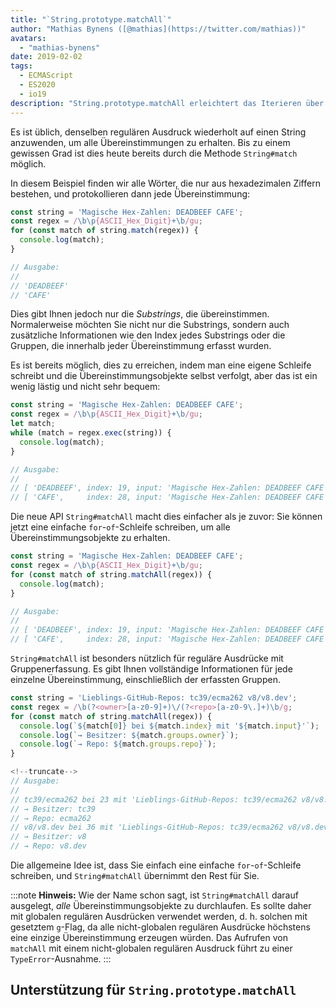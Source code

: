 ```yaml
---
title: "`String.prototype.matchAll`"
author: "Mathias Bynens ([@mathias](https://twitter.com/mathias))"
avatars: 
  - "mathias-bynens"
date: 2019-02-02
tags: 
  - ECMAScript
  - ES2020
  - io19
description: "String.prototype.matchAll erleichtert das Iterieren über alle Übereinstimmungsobjekte, die ein bestimmter regulärer Ausdruck erzeugt."
---
```

Es ist üblich, denselben regulären Ausdruck wiederholt auf einen String anzuwenden, um alle Übereinstimmungen zu erhalten. Bis zu einem gewissen Grad ist dies heute bereits durch die Methode `String#match` möglich.

In diesem Beispiel finden wir alle Wörter, die nur aus hexadezimalen Ziffern bestehen, und protokollieren dann jede Übereinstimmung:

```js
const string = 'Magische Hex-Zahlen: DEADBEEF CAFE';
const regex = /\b\p{ASCII_Hex_Digit}+\b/gu;
for (const match of string.match(regex)) {
  console.log(match);
}

// Ausgabe:
//
// 'DEADBEEF'
// 'CAFE'
```

Dies gibt Ihnen jedoch nur die _Substrings_, die übereinstimmen. Normalerweise möchten Sie nicht nur die Substrings, sondern auch zusätzliche Informationen wie den Index jedes Substrings oder die Gruppen, die innerhalb jeder Übereinstimmung erfasst wurden.

Es ist bereits möglich, dies zu erreichen, indem man eine eigene Schleife schreibt und die Übereinstimmungsobjekte selbst verfolgt, aber das ist ein wenig lästig und nicht sehr bequem:

```js
const string = 'Magische Hex-Zahlen: DEADBEEF CAFE';
const regex = /\b\p{ASCII_Hex_Digit}+\b/gu;
let match;
while (match = regex.exec(string)) {
  console.log(match);
}

// Ausgabe:
//
// [ 'DEADBEEF', index: 19, input: 'Magische Hex-Zahlen: DEADBEEF CAFE' ]
// [ 'CAFE',     index: 28, input: 'Magische Hex-Zahlen: DEADBEEF CAFE' ]
```

Die neue API `String#matchAll` macht dies einfacher als je zuvor: Sie können jetzt eine einfache `for`-`of`-Schleife schreiben, um alle Übereinstimmungsobjekte zu erhalten.

```js
const string = 'Magische Hex-Zahlen: DEADBEEF CAFE';
const regex = /\b\p{ASCII_Hex_Digit}+\b/gu;
for (const match of string.matchAll(regex)) {
  console.log(match);
}

// Ausgabe:
//
// [ 'DEADBEEF', index: 19, input: 'Magische Hex-Zahlen: DEADBEEF CAFE' ]
// [ 'CAFE',     index: 28, input: 'Magische Hex-Zahlen: DEADBEEF CAFE' ]
```

`String#matchAll` ist besonders nützlich für reguläre Ausdrücke mit Gruppenerfassung. Es gibt Ihnen vollständige Informationen für jede einzelne Übereinstimmung, einschließlich der erfassten Gruppen.

```js
const string = 'Lieblings-GitHub-Repos: tc39/ecma262 v8/v8.dev';
const regex = /\b(?<owner>[a-z0-9]+)\/(?<repo>[a-z0-9\.]+)\b/g;
for (const match of string.matchAll(regex)) {
  console.log(`${match[0]} bei ${match.index} mit '${match.input}'`);
  console.log(`→ Besitzer: ${match.groups.owner}`);
  console.log(`→ Repo: ${match.groups.repo}`);
}

<!--truncate-->
// Ausgabe:
//
// tc39/ecma262 bei 23 mit 'Lieblings-GitHub-Repos: tc39/ecma262 v8/v8.dev'
// → Besitzer: tc39
// → Repo: ecma262
// v8/v8.dev bei 36 mit 'Lieblings-GitHub-Repos: tc39/ecma262 v8/v8.dev'
// → Besitzer: v8
// → Repo: v8.dev
```

Die allgemeine Idee ist, dass Sie einfach eine einfache `for`-`of`-Schleife schreiben, und `String#matchAll` übernimmt den Rest für Sie.

:::note
**Hinweis:** Wie der Name schon sagt, ist `String#matchAll` darauf ausgelegt, _alle_ Übereinstimmungsobjekte zu durchlaufen. Es sollte daher mit globalen regulären Ausdrücken verwendet werden, d. h. solchen mit gesetztem `g`-Flag, da alle nicht-globalen regulären Ausdrücke höchstens eine einzige Übereinstimmung erzeugen würden. Das Aufrufen von `matchAll` mit einem nicht-globalen regulären Ausdruck führt zu einer `TypeError`-Ausnahme.
:::

## Unterstützung für `String.prototype.matchAll`

<feature-support chrome="73 /blog/v8-release-73#string.prototype.matchall"
                 firefox="67"
                 safari="13"
                 nodejs="12"
                 babel="ja https://github.com/zloirock/core-js#ecmascript-string-and-regexp"></feature-support>
